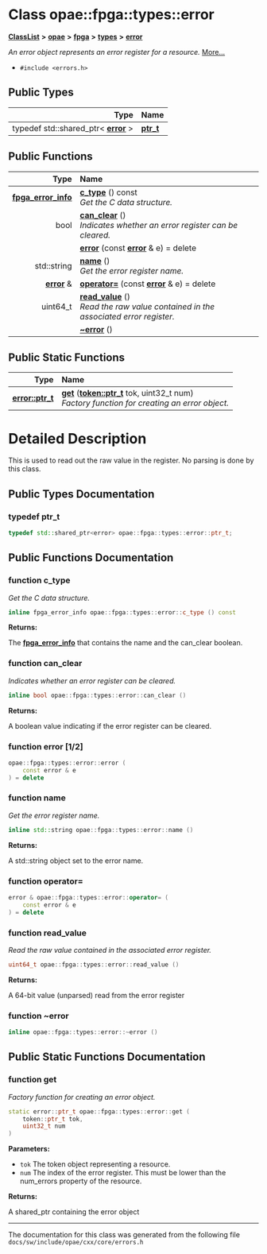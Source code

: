 
# Class opae::fpga::types::error



[**ClassList**](annotated.md) **>** [**opae**](namespaceopae.md) **>** [**fpga**](namespaceopae_1_1fpga.md) **>** [**types**](namespaceopae_1_1fpga_1_1types.md) **>** [**error**](classopae_1_1fpga_1_1types_1_1error.md)



_An error object represents an error register for a resource._ [More...](#detailed-description)

* `#include <errors.h>`











## Public Types

| Type | Name |
| ---: | :--- |
| typedef std::shared\_ptr&lt; [**error**](classopae_1_1fpga_1_1types_1_1error.md) &gt; | [**ptr\_t**](#typedef-ptr_t)  <br> |




## Public Functions

| Type | Name |
| ---: | :--- |
|  [**fpga\_error\_info**](structfpga__error__info.md) | [**c\_type**](#function-c_type) () const<br>_Get the C data structure._  |
|  bool | [**can\_clear**](#function-can_clear) () <br>_Indicates whether an error register can be cleared._  |
|   | [**error**](#function-error-12) (const [**error**](classopae_1_1fpga_1_1types_1_1error.md) & e) = delete<br> |
|  std::string | [**name**](#function-name) () <br>_Get the error register name._  |
|  [**error**](classopae_1_1fpga_1_1types_1_1error.md) & | [**operator=**](#function-operator) (const [**error**](classopae_1_1fpga_1_1types_1_1error.md) & e) = delete<br> |
|  uint64\_t | [**read\_value**](#function-read_value) () <br>_Read the raw value contained in the associated error register._  |
|   | [**~error**](#function-error) () <br> |

## Public Static Functions

| Type | Name |
| ---: | :--- |
|  [**error::ptr\_t**](classopae_1_1fpga_1_1types_1_1error.md#typedef-ptr_t) | [**get**](#function-get) ([**token::ptr\_t**](classopae_1_1fpga_1_1types_1_1token.md#typedef-ptr_t) tok, uint32\_t num) <br>_Factory function for creating an error object._  |







# Detailed Description


This is used to read out the raw value in the register. No parsing is done by this class. 


    
## Public Types Documentation


### typedef ptr\_t 

```C++
typedef std::shared_ptr<error> opae::fpga::types::error::ptr_t;
```



## Public Functions Documentation


### function c\_type 

_Get the C data structure._ 
```C++
inline fpga_error_info opae::fpga::types::error::c_type () const
```





**Returns:**

The [**fpga\_error\_info**](structfpga__error__info.md) that contains the name and the can\_clear boolean. 





        

### function can\_clear 

_Indicates whether an error register can be cleared._ 
```C++
inline bool opae::fpga::types::error::can_clear () 
```





**Returns:**

A boolean value indicating if the error register can be cleared. 





        

### function error [1/2]

```C++
opae::fpga::types::error::error (
    const error & e
) = delete
```




### function name 

_Get the error register name._ 
```C++
inline std::string opae::fpga::types::error::name () 
```





**Returns:**

A std::string object set to the error name. 





        

### function operator= 

```C++
error & opae::fpga::types::error::operator= (
    const error & e
) = delete
```




### function read\_value 

_Read the raw value contained in the associated error register._ 
```C++
uint64_t opae::fpga::types::error::read_value () 
```





**Returns:**

A 64-bit value (unparsed) read from the error register 





        

### function ~error 

```C++
inline opae::fpga::types::error::~error () 
```



## Public Static Functions Documentation


### function get 

_Factory function for creating an error object._ 
```C++
static error::ptr_t opae::fpga::types::error::get (
    token::ptr_t tok,
    uint32_t num
) 
```





**Parameters:**


* `tok` The token object representing a resource. 
* `num` The index of the error register. This must be lower than the num\_errors property of the resource.



**Returns:**

A shared\_ptr containing the error object 





        

------------------------------
The documentation for this class was generated from the following file `docs/sw/include/opae/cxx/core/errors.h`